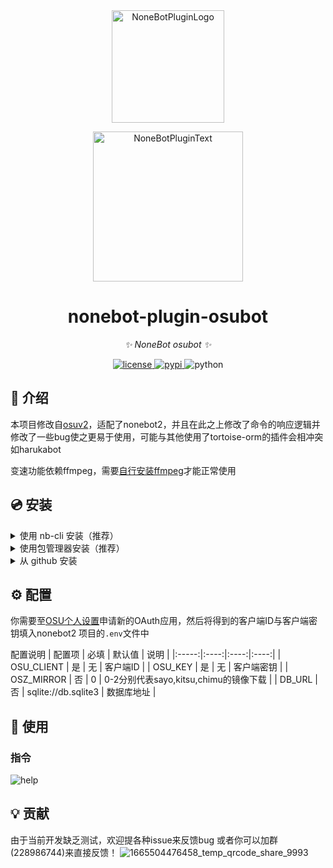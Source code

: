 <div align="center">
  <a href="https://v2.nonebot.dev/store"><img src="https://github.com/A-kirami/nonebot-plugin-template/blob/resources/nbp_logo.png" width="180" height="180" alt="NoneBotPluginLogo"></a>
  <br>
  <p><img src="https://github.com/A-kirami/nonebot-plugin-template/blob/resources/NoneBotPlugin.svg" width="240" alt="NoneBotPluginText"></p>
</div>

<div align="center">

# nonebot-plugin-osubot

_✨ NoneBot osubot ✨_


<a href="./LICENSE">
    <img src="https://img.shields.io/github/license/yaowan233/nonebot-plugin-osubot.svg" alt="license">
</a>
<a href="https://pypi.python.org/pypi/nonebot-plugin-osubot">
    <img src="https://img.shields.io/pypi/v/nonebot-plugin-osubot.svg" alt="pypi">
</a>
<img src="https://img.shields.io/badge/python-3.8+-blue.svg" alt="python">

</div>


## 📖 介绍

本项目修改自[osuv2](https://github.com/Yuri-YuzuChaN/osuv2)，适配了nonebot2，并且在此之上修改了命令的响应逻辑并修改了一些bug使之更易于使用，可能与其他使用了tortoise-orm的插件会相冲突如harukabot

变速功能依赖ffmpeg，需要[自行安装ffmpeg](https://docs.go-cqhttp.org/guide/quick_start.html#%E5%AE%89%E8%A3%85-ffmpeg)才能正常使用

## 💿 安装

<details>
<summary>使用 nb-cli 安装（推荐）</summary>
在 nonebot2 项目的根目录下打开命令行, 输入以下指令即可安装

    nb plugin install nonebot-plugin-osubot

</details>

<details>
<summary>使用包管理器安装（推荐）</summary>
在 nonebot2 项目的插件目录下, 打开命令行, 根据你使用的包管理器, 输入相应的安装命令

<details>
<summary>pip</summary>

    pip install nonebot-plugin-osubot
</details>
<details>
<summary>pdm</summary>

    pdm add nonebot-plugin-osubot
</details>
<details>
<summary>poetry</summary>

    poetry add nonebot-plugin-osubot
</details>
<details>
<summary>conda</summary>

    conda install nonebot-plugin-osubot
</details>

打开 nonebot2 项目的 `bot.py` 文件, 在其中写入

    nonebot.load_plugin('nonebot_plugin_osubot')

</details>

<details>
<summary>从 github 安装</summary>
在 nonebot2 项目的插件目录下, 打开命令行, 输入以下命令克隆此储存库

    git clone https://github.com/yaowan233/nonebot-plugin-osubot.git

修改[nonebot_plugin_osubot的__init__.py](https://github.com/yaowan233/nonebot-plugin-osubot/blob/a7c7098f39d92b8fe74dfe85c262397b81db721c/nonebot_plugin_osubot/__init__.py#L37)为
  
    add_model('src.plugins.database.models')
  
打开 nonebot2 项目的 `bot.py` 文件, 在其中写入

    nonebot.load_plugin('src.plugins.nonebot_plugin_osubot')

</details>

## ⚙️ 配置
你需要至[OSU个人设置](https://osu.ppy.sh/home/account/edit)申请新的OAuth应用，然后将得到的客户端ID与客户端密钥填入nonebot2 项目的`.env`文件中

配置说明
| 配置项 | 必填 | 默认值 | 说明 |
|:-----:|:----:|:----:|:----:|
| OSU_CLIENT | 是 | 无 | 客户端ID |
| OSU_KEY | 是 | 无 | 客户端密钥 |
| OSZ_MIRROR | 否 | 0 | 0-2分别代表sayo,kitsu,chimu的镜像下载 |
| DB_URL | 否 | sqlite://db.sqlite3 | 数据库地址 |

## 🎉 使用
### 指令


![help](https://user-images.githubusercontent.com/30517062/217259521-7cd4b6b1-f16f-48b3-ba3c-8d49c022ab33.png)


## 💡 贡献
由于当前开发缺乏测试，欢迎提各种issue来反馈bug
或者你可以加群(228986744)来直接反馈！
![1665504476458_temp_qrcode_share_9993](https://user-images.githubusercontent.com/30517062/195143643-5c212f4e-5ee2-49fd-8e71-4f360eef2d46.png)
